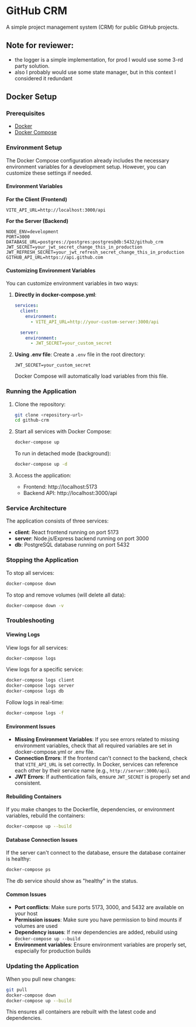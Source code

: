# GitHub CRM

A simple project management system (CRM) for public GitHub projects.

## Note for reviewer:

- the logger is a simple implementation, for prod I would use some 3-rd party solution.
- also I probably would use some state manager, but in this context I considered it redundant

## Docker Setup

### Prerequisites

- [Docker](https://docs.docker.com/get-docker/)
- [Docker Compose](https://docs.docker.com/compose/install/)

### Environment Setup

The Docker Compose configuration already includes the necessary environment variables for a development setup. However, you can customize these settings if needed.

#### Environment Variables

**For the Client (Frontend)**

```
VITE_API_URL=http://localhost:3000/api
```

**For the Server (Backend)**

```
NODE_ENV=development
PORT=3000
DATABASE_URL=postgres://postgres:postgres@db:5432/github_crm
JWT_SECRET=your_jwt_secret_change_this_in_production
JWT_REFRESH_SECRET=your_jwt_refresh_secret_change_this_in_production
GITHUB_API_URL=https://api.github.com
```

#### Customizing Environment Variables

You can customize environment variables in two ways:

1. **Directly in docker-compose.yml**:

   ```yaml
   services:
     client:
       environment:
         - VITE_API_URL=http://your-custom-server:3000/api

     server:
       environment:
         - JWT_SECRET=your_custom_secret
   ```

2. **Using .env file**:
   Create a `.env` file in the root directory:
   ```
   JWT_SECRET=your_custom_secret
   ```
   Docker Compose will automatically load variables from this file.

### Running the Application

1. Clone the repository:

   ```bash
   git clone <repository-url>
   cd github-crm
   ```

2. Start all services with Docker Compose:

   ```bash
   docker-compose up
   ```

   To run in detached mode (background):

   ```bash
   docker-compose up -d
   ```

3. Access the application:
   - Frontend: http://localhost:5173
   - Backend API: http://localhost:3000/api

### Service Architecture

The application consists of three services:

- **client**: React frontend running on port 5173
- **server**: Node.js/Express backend running on port 3000
- **db**: PostgreSQL database running on port 5432

### Stopping the Application

To stop all services:

```bash
docker-compose down
```

To stop and remove volumes (will delete all data):

```bash
docker-compose down -v
```

### Troubleshooting

#### Viewing Logs

View logs for all services:

```bash
docker-compose logs
```

View logs for a specific service:

```bash
docker-compose logs client
docker-compose logs server
docker-compose logs db
```

Follow logs in real-time:

```bash
docker-compose logs -f
```

#### Environment Issues

- **Missing Environment Variables**: If you see errors related to missing environment variables, check that all required variables are set in docker-compose.yml or .env file.
- **Connection Errors**: If the frontend can't connect to the backend, check that `VITE_API_URL` is set correctly. In Docker, services can reference each other by their service name (e.g., `http://server:3000/api`).
- **JWT Errors**: If authentication fails, ensure `JWT_SECRET` is properly set and consistent.

#### Rebuilding Containers

If you make changes to the Dockerfile, dependencies, or environment variables, rebuild the containers:

```bash
docker-compose up --build
```

#### Database Connection Issues

If the server can't connect to the database, ensure the database container is healthy:

```bash
docker-compose ps
```

The db service should show as "healthy" in the status.

#### Common Issues

- **Port conflicts**: Make sure ports 5173, 3000, and 5432 are available on your host
- **Permission issues**: Make sure you have permission to bind mounts if volumes are used
- **Dependency issues**: If new dependencies are added, rebuild using `docker-compose up --build`
- **Environment variables**: Ensure environment variables are properly set, especially for production builds

### Updating the Application

When you pull new changes:

```bash
git pull
docker-compose down
docker-compose up --build
```

This ensures all containers are rebuilt with the latest code and dependencies.

